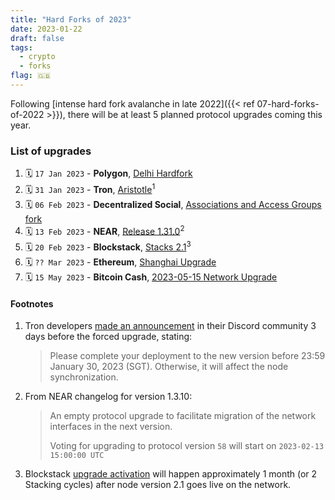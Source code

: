 ```yaml
---
title: "Hard Forks of 2023"
date: 2023-01-22
draft: false
tags:
  - crypto
  - forks
flag: 🇬🇧
---
```


Following [intense hard fork avalanche in late 2022]({{< ref 07-hard-forks-of-2022 >}}), there will be at least 5 planned protocol upgrades coming this year.

<!--more-->

### List of upgrades

1. 🗓️ `17 Jan 2023` - **Polygon**, [Delhi Hardfork](https://forum.polygon.technology/t/pip-7-delhi-hardfork/10904)
1. 🗓️ `31 Jan 2023` - **Tron**, [Aristotle](https://github.com/tronprotocol/java-tron/releases/tag/GreatVoyage-v4.7.0.1)<sup>1</sup>
1. 🗓️ `06 Feb 2023` - **Decentralized Social**, [Associations and Access Groups fork](https://github.com/deso-protocol/core/releases/tag/v3.1.1)
1. 🗓️ `13 Feb 2023` - **NEAR**, [Release 1.31.0](https://github.com/near/nearcore/releases/tag/1.31.0)<sup>2</sup>
1. 🗓️ `20 Feb 2023` - **Blockstack**, [Stacks 2.1](https://stacks.org/stacks-21-what-to-expect)<sup>3</sup>
1. 🗓️ `?? Mar 2023` - **Ethereum**, [Shanghai Upgrade](https://github.com/ethereum/pm/issues/450)
1. 🗓️ `15 May 2023` - **Bitcoin Cash**, [2023-05-15 Network Upgrade](https://upgradespecs.bitcoincashnode.org/2023-05-15-upgrade/)

#### Footnotes

1. Tron developers [made an announcement](https://discord.com/channels/491685925227724801/494678858340237312/1068844678432178176) in their Discord community 3 days before the forced upgrade, stating:

    > Please complete your deployment to the new version before 23:59 January 30, 2023 (SGT). Otherwise, it will affect the node synchronization.

2. From NEAR changelog for version 1.3.10:

    > An empty protocol upgrade to facilitate migration of the network interfaces in the next version.
    > 
    > Voting for upgrading to protocol version `58` will start on `2023-02-13 15:00:00 UTC`

3. Blockstack [upgrade activation](https://stacks.org/stacks-2-1-helpdesk#!/tab/521355772-2) will happen approximately 1 month (or 2 Stacking cycles) after node version 2.1 goes live on the network.
